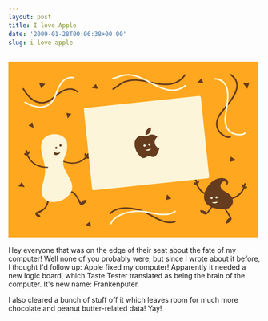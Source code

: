 ```yaml
---
layout: post
title: I love Apple
date: '2009-01-28T00:06:38+00:00'
slug: i-love-apple
---
```

<img src='images/uploads/2009/01/i_love_apple1.gif' alt='apple' />

Hey everyone that was on the edge of their seat about the fate of my computer! Well none of you probably were, but since I wrote about it before, I thought I'd follow up: Apple fixed my computer! Apparently it needed a new logic board, which Taste Tester translated as being the brain of the computer. It's new name: Frankenputer. 

I also cleared a bunch of stuff off it which leaves room for much more chocolate and peanut butter-related data! Yay!
